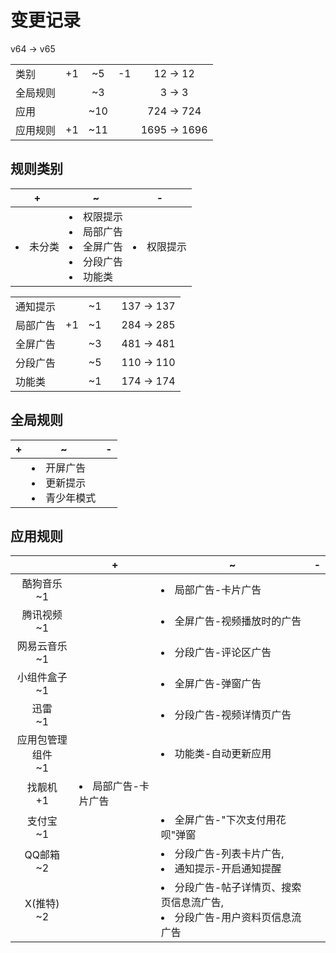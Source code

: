 # 变更记录

v64 -> v65

||||||
|-|:-:|:-:|:-:|:-:|
|类别|+1|~5|-1|12 -> 12|
|全局规则||~3||3 -> 3|
|应用||~10||724 -> 724|
|应用规则|+1|~11||1695 -> 1696|

## 规则类别

|+|~|-|
|-|-|-|
|<li>未分类|<li>权限提示<li>局部广告<li>全屏广告<li>分段广告<li>功能类|<li>权限提示|

||||||
|-|:-:|:-:|:-:|:-:|
|通知提示||~1||137 -> 137|
|局部广告|+1|~1||284 -> 285|
|全屏广告||~3||481 -> 481|
|分段广告||~5||110 -> 110|
|功能类||~1||174 -> 174|

## 全局规则

|+|~|-|
|-|-|-|
||<li>开屏广告<li>更新提示<li>青少年模式||

## 应用规则

||+|~|-|
|:-:|-|-|-|
|酷狗音乐<br>~1||<li>局部广告-卡片广告||
|腾讯视频<br>~1||<li>全屏广告-视频播放时的广告||
|网易云音乐<br>~1||<li>分段广告-评论区广告||
|小组件盒子<br>~1||<li>全屏广告-弹窗广告||
|迅雷<br>~1||<li>分段广告-视频详情页广告||
|应用包管理组件<br>~1||<li>功能类-自动更新应用||
|找靓机<br>+1|<li>局部广告-卡片广告|||
|支付宝<br>~1||<li>全屏广告-"下次支付用花呗"弹窗||
|QQ邮箱<br>~2||<li>分段广告-列表卡片广告,<li>通知提示-开启通知提醒||
|X(推特)<br>~2||<li>分段广告-帖子详情页、搜索页信息流广告,<li>分段广告-用户资料页信息流广告||
